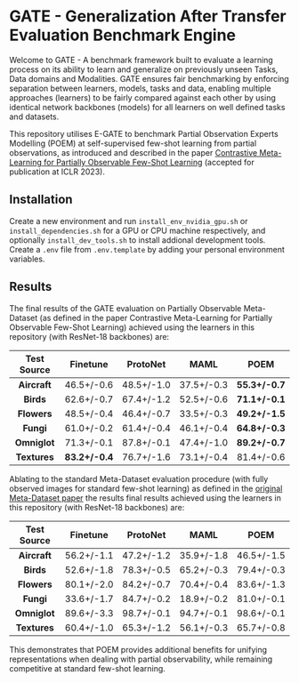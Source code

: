 # GATE - Generalization After Transfer Evaluation Benchmark Engine
Welcome to GATE - A benchmark framework built to evaluate a learning process on its ability to learn and generalize on previously unseen Tasks, Data domains and Modalities. GATE ensures fair benchmarking by enforcing separation between learners, models, tasks and data, enabling multiple approaches (learners) to be fairly compared against each other by using identical network backbones (models) for all learners on well defined tasks and datasets.

This repository utilises E-GATE to benchmark Partial Observation Experts Modelling (POEM) at self-supervised few-shot learning from partial observations, as introduced and described in the paper [Contrastive Meta-Learning for Partially Observable Few-Shot Learning](https://arxiv.org/abs/2301.13136) (accepted for publication at ICLR 2023).

## Installation
Create a new environment and run `install_env_nvidia_gpu.sh` or `install_dependencies.sh` for a GPU or CPU machine respectively, and optionally `install_dev_tools.sh` to install addional development tools. Create a `.env` file from `.env.template` by adding your personal environment variables.

## Results

The final results of the GATE evaluation on Partially Observable Meta-Dataset (as defined in the paper Contrastive Meta-Learning for Partially Observable Few-Shot Learning) achieved using the learners in this repository (with ResNet-18 backbones) are:

| **Test Source** | **Finetune**   | **ProtoNet** | **MAML**   | **POEM**       |
|:---------------:|:--------------:|:------------:|:----------:|:--------------:|
| **Aircraft**    | 46.5+/-0.6     | 48.5+/-1.0   | 37.5+/-0.3 | **55.3+/-0.7** |
| **Birds**       | 62.6+/-0.7     | 67.4+/-1.2   | 52.5+/-0.6 | **71.1+/-0.1** |
| **Flowers**     | 48.5+/-0.4     | 46.4+/-0.7   | 33.5+/-0.3 | **49.2+/-1.5** |
| **Fungi**       | 61.0+/-0.2     | 61.4+/-0.4   | 46.1+/-0.4 | **64.8+/-0.3** |
| **Omniglot**    | 71.3+/-0.1     | 87.8+/-0.1   | 47.4+/-1.0 | **89.2+/-0.7** |
| **Textures**    | **83.2+/-0.4** | 76.7+/-1.6   | 73.1+/-0.4 | 81.4+/-0.6     |


Ablating to the standard Meta-Dataset evaluation procedure (with fully observed images for standard few-shot learning) as defined in the [original Meta-Dataset paper](https://arxiv.org/abs/1903.03096) the results final results achieved using the learners in this repository (with ResNet-18 backbones) are:

| **Test Source** | **Finetune** | **ProtoNet** | **MAML**   | **POEM**   |
|:---------------:|:------------:|:------------:|:----------:|:----------:|
| **Aircraft**    | 56.2+/-1.1   | 47.2+/-1.2   | 35.9+/-1.8 | 46.5+/-1.5 |
| **Birds**       | 52.6+/-1.8   | 78.3+/-0.5   | 65.2+/-0.3 | 79.4+/-0.3 |
| **Flowers**     | 80.1+/-2.0   | 84.2+/-0.7   | 70.4+/-0.4 | 83.6+/-1.3 |
| **Fungi**       | 33.6+/-1.7   | 84.7+/-0.2   | 18.9+/-0.2 | 81.0+/-0.1 |
| **Omniglot**    | 89.6+/-3.3   | 98.7+/-0.1   | 94.7+/-0.1 | 98.6+/-0.1 |
| **Textures**    | 60.4+/-1.0   | 65.3+/-1.2   | 56.1+/-0.3 | 65.7+/-0.8 |

This demonstrates that POEM provides additional benefits for unifying representations when dealing with partial observability, while remaining competitive at standard few-shot learning.

